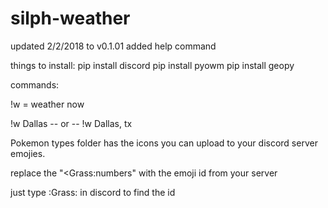 # silph-weather

updated 2/2/2018 to v0.1.01
    added help command


things to install:
pip install discord
pip install pyowm
pip install geopy


commands:

!w = weather now

!w Dallas  -- or -- !w Dallas, tx


Pokemon types folder has the icons you can upload to your discord server emojies.

replace the "<Grass:numbers" with the emoji id from your server

just type \:Grass:  in discord to find the id
